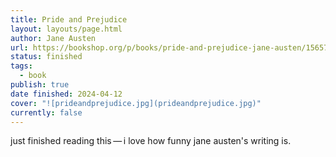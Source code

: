 ```yaml
---
title: Pride and Prejudice
layout: layouts/page.html
author: Jane Austen
url: https://bookshop.org/p/books/pride-and-prejudice-jane-austen/15657135?ean=9780141439518
status: finished
tags:
  - book
publish: true
date finished: 2024-04-12
cover: "![prideandprejudice.jpg](prideandprejudice.jpg)"
currently: false
---
```

just finished reading this — i love how funny jane austen's writing is.